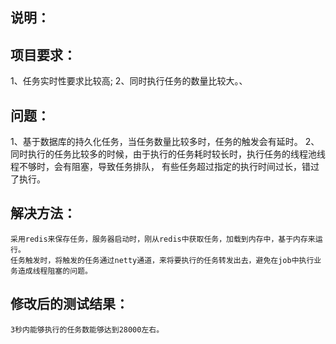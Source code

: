 ## 说明：
## 项目要求：
1、任务实时性要求比较高;
2、同时执行任务的数量比较大。、
## 问题：
1、基于数据库的持久化任务，当任务数量比较多时，任务的触发会有延时。
2、同时执行的任务比较多的时候，由于执行的任务耗时较长时，执行任务的线程池线程不够时，会有阻塞，导致任务排队，
   有些任务超过指定的执行时间过长，错过了执行。
## 解决方法：
    采用redis来保存任务，服务器启动时，刚从redis中获取任务，加载到内存中，基于内存来运行。
    任务触发时，将触发的任务通过netty通道，来将要执行的任务转发出去，避免在job中执行业务造成线程阻塞的问题。
## 修改后的测试结果：
    3秒内能够执行的任务数能够达到28000左右。
